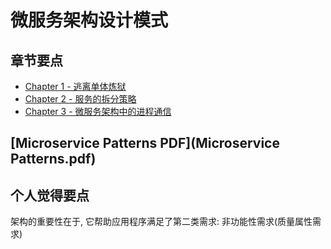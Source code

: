 # 微服务架构设计模式

## 章节要点
- [Chapter 1 - 逃离单体炼狱](doc/chapter1/README.md)
- [Chapter 2 - 服务的拆分策略](doc/chapter2/README.md)
- [Chapter 3 - 微服务架构中的进程通信](doc/chapter3/README.md)

## [Microservice Patterns PDF](Microservice Patterns.pdf)

## 个人觉得要点

架构的重要性在于, 它帮助应用程序满足了第二类需求: 非功能性需求(质量属性需求)